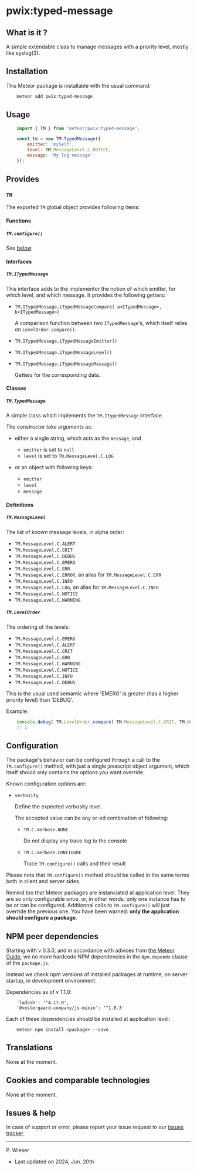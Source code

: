 # pwix:typed-message

## What is it ?

A simple extendable class to manage messages with a priority level, mostly like syslog(3).

## Installation

This Meteor package is installable with the usual command:

```sh
    meteor add pwix:typed-message
```

## Usage

```js
    import { TM } from 'meteor/pwix:typed-message';

    const tm = new TM.TypedMessage({
        emitter: 'mySelf',
        level: TM.MessageLevel.C.NOTICE,
        message: 'My log message'
    });
```

## Provides

### `TM`

The exported `TM` global object provides following items:

#### Functions

##### `TM.configure()`

See [below](#configuration).

#### Interfaces

##### `TM.ITypedMessage`

This interface adds to the implementor the notion of which emitter, for which level, and which message. It provides the following getters:

- `TM.ITypedMessage.iTypedMessageCompare( a<ITypedMessage>, b<ITypedMessage>)`

    A comparison function between two `ITypedMessage`'s, which itself relies on `LevelOrder.compare()`.

- `TM.ITypedMessage.iTypedMessageEmitter()`
- `TM.ITypedMessage.iTypedMessageLevel()`
- `TM.ITypedMessage.iTypedMessageMessage()`

    Getters for the corresponding data.

#### Classes

##### `TM.TypedMessage`

A simple class which implements the `TM.ITypedMessage` interface.

The constructor take arguments as:

- either a single string, which acts as the `message`, and

    - `emitter` is set to `null`
    - `level` is set to `TM.MessageLevel.C.LOG`

- or an object with following keys:

    - `emitter`
    - `level`
    - `message`

#### Definitions

##### `TM.MessageLevel`

The list of known message levels, in alpha order:

- `TM.MessageLevel.C.ALERT`
- `TM.MessageLevel.C.CRIT`
- `TM.MessageLevel.C.DEBUG`
- `TM.MessageLevel.C.EMERG`
- `TM.MessageLevel.C.ERR`
- `TM.MessageLevel.C.ERROR`, an alias for `TM.MessageLevel.C.ERR`
- `TM.MessageLevel.C.INFO`
- `TM.MessageLevel.C.LOG`, an alias for `TM.MessageLevel.C.INFO`
- `TM.MessageLevel.C.NOTICE`
- `TM.MessageLevel.C.WARNING`

##### `TM.LevelOrder`

The ordering of the levels:

- `TM.MessageLevel.C.EMERG`
- `TM.MessageLevel.C.ALERT`
- `TM.MessageLevel.C.CRIT`
- `TM.MessageLevel.C.ERR`
- `TM.MessageLevel.C.WARNING`
- `TM.MessageLevel.C.NOTICE`
- `TM.MessageLevel.C.INFO`
- `TM.MessageLevel.C.DEBUG`

This is the usual used semantic where 'EMERG' is greater (has a higher priority level) than 'DEBUG'.

Example:

```js
    console.debug( TM.LevelOrder.compare( TM.MessageLevel.C.CRIT, TM.MessageLevel.C.INFO ));
    // 1
```

## Configuration

The package's behavior can be configured through a call to the `TM.configure()` method, with just a single javascript object argument, which itself should only contains the options you want override.

Known configuration options are:

- `verbosity`

    Define the expected verbosity level.

    The accepted value can be any or-ed combination of following:

    - `TM.C.Verbose.NONE`

        Do not display any trace log to the console

    - `TM.C.Verbose.CONFIGURE`

        Trace `TM.configure()` calls and their result

Please note that `TM.configure()` method should be called in the same terms both in client and server sides.

Remind too that Meteor packages are instanciated at application level. They are so only configurable once, or, in other words, only one instance has to be or can be configured. Addtionnal calls to `TM.configure()` will just override the previous one. You have been warned: **only the application should configure a package**.

## NPM peer dependencies

Starting with v 0.3.0, and in accordance with advices from [the Meteor Guide](https://guide.meteor.com/writing-atmosphere-packages.html#peer-npm-dependencies), we no more hardcode NPM dependencies in the `Npm.depends` clause of the `package.js`.

Instead we check npm versions of installed packages at runtime, on server startup, in development environment.

Dependencies as of v 1.1.0:
```
    'lodash': '^4.17.0',
    '@vestergaard-company/js-mixin': '^1.0.3'
```

Each of these dependencies should be installed at application level:
```
    meteor npm install <package> --save
```

## Translations

None at the moment.

## Cookies and comparable technologies

None at the moment.

## Issues & help

In case of support or error, please report your issue request to our [issues tracker](https://github.com/trychlos/pwix-typed-message/issues).

---
P. Wieser
- Last updated on 2024, Jun. 20th

